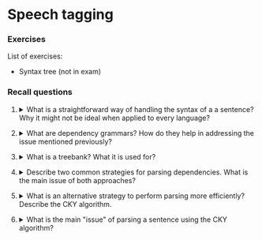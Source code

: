 # Speech tagging 

### Exercises

List of exercises:
- Syntax tree (not in exam)

### Recall questions 

1. <details markdown=1><summary markdown="span"> What is a straightforward way of handling the syntax of a a sentence? Why it might not be ideal when applied to every language?  </summary>
    
    \
    We can try to express every sentence of a language with the help of a ==context free grammar==: ![](../../../static/NLP/syn1.png)

	To make things even easier, we can use a ==CFG in Chomsky Normal Form (CNF)==, as it has the advantage of ==generating a binary tree==: ![](../../../static/NLP/syn2.png)

	Most languages however have ==flexible word ordering==: this makes creating a CFG really hard. 

</details>

2. <details markdown=1><summary markdown="span">  What are dependency grammars? How do they help in addressing the issue mentioned previously? </summary>
    
    \
    Dependency grammars express ==lexical, semantic or syntactic relations between words==.

	These grammars have the advantage of ==being word-order free==, whereas a normal CFG would need specific rules for each position of, say, a certain verb: ![](../../../static/NLP/syn3.png)
   
</details>

3. <details markdown=1><summary markdown="span"> What is a treebank? What it is used for?  </summary>
    
    \
    A treebank is a ==corpus whose CFG parses are annotated with dependencies==. The idea is to ==use it as a black box to annotate new pieces of text==: ![](../../../static/NLP/syn4.png)

</details>

4. <details markdown=1><summary markdown="span"> Describe two common strategies for parsing dependencies. What is the main issue of both approaches? </summary>
    
    \
    Two strategies:
    - ==top down parsing==: ![](../../../static/NLP/syn5.png)
    - ==bottom up parsing==: ![](../../../static/NLP/syn6.png) ![](../../../static/NLP/syn7.png)

	The issues is that ==both strategies potentially require a considerable degree of backtracking==. 
   

</details>

5. <details markdown=1><summary markdown="span"> What is an alternative strategy to perform parsing more efficiently? Describe the CKY algorithm. </summary>
    
    \
   An alternative strategy for parsing is ==dynamic programming==, which saves ==intermediate parsing steps== in a table to avoid computing them again.

	The CKY algorithm uses DP to parse a ==sentence given a CFG in CNF==: ![](../../../static/NLP/syn8.png)

	Starting from a table like the one in the following image, ==the sentence belongs to the grammar if the cell $(0,n$ contains the starting symbol==: ![](../../../static/NLP/syn9.png)

	In the end, the parse tree can be build by ==backtracking through pointers==: ![](../../../static/NLP/syn10.png)

</details>

6. <details markdown=1><summary markdown="span">  What is the main "issue" of parsing a sentence using the CKY algorithm? </summary>
    
    \
    The main issue is that ==parsing is ambiguous==: taking different paths through the back-pointers could lead to multiple legal parses of the same sentence.

</details>